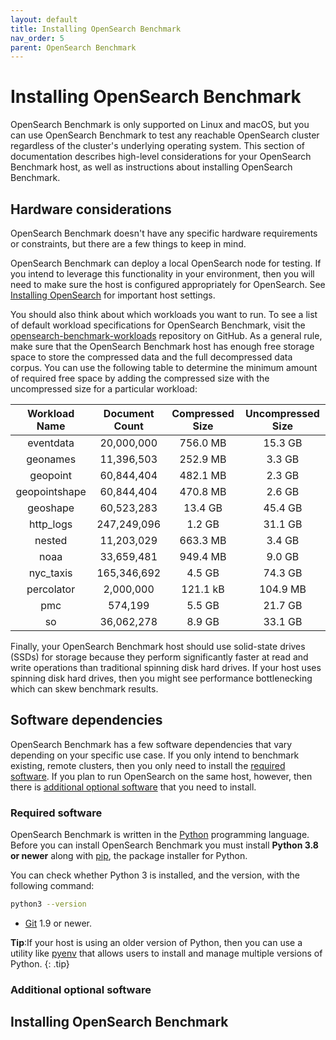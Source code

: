 ```yaml
---
layout: default
title: Installing OpenSearch Benchmark
nav_order: 5
parent: OpenSearch Benchmark
---
```


# Installing OpenSearch Benchmark

OpenSearch Benchmark is only supported on Linux and macOS, but you can use OpenSearch Benchmark to test any reachable OpenSearch cluster regardless of the cluster's underlying operating system. This section of documentation describes high-level considerations for your OpenSearch Benchmark host, as well as instructions about installing OpenSearch Benchmark.

## Hardware considerations

OpenSearch Benchmark doesn't have any specific hardware requirements or constraints, but there are a few things to keep in mind.

OpenSearch Benchmark can deploy a local OpenSearch node for testing. If you intend to leverage this functionality in your environment, then you will need to make sure the host is configured appropriately for OpenSearch. See [Installing OpenSearch]({{site.url}}{{site.baseurl}}/install-and-configure/install-opensearch/index/) for important host settings.

You should also think about which workloads you want to run. To see a list of default workload specifications for OpenSearch Benchmark, visit the [opensearch-benchmark-workloads](https://github.com/opensearch-project/opensearch-benchmark-workloads) repository on GitHub. As a general rule, make sure that the OpenSearch Benchmark host has enough free storage space to store the compressed data and the full decompressed data corpus. You can use the following table to determine the minimum amount of required free space by adding the compressed size with the uncompressed size for a particular workload:

| Workload Name | Document Count | Compressed Size | Uncompressed Size |
| :----: | :----: | :----: | :----: |
| eventdata | 20,000,000 | 756.0 MB | 15.3 GB |
| geonames | 11,396,503 | 252.9 MB | 3.3 GB |
| geopoint | 60,844,404 | 482.1 MB | 2.3 GB |
| geopointshape | 60,844,404 | 470.8 MB | 2.6 GB |
| geoshape | 60,523,283 | 13.4 GB | 45.4 GB |
| http_logs | 247,249,096 | 1.2 GB | 31.1 GB |
| nested | 11,203,029 | 663.3 MB | 3.4 GB |
| noaa | 33,659,481 | 949.4 MB | 9.0 GB |
| nyc_taxis | 165,346,692 | 4.5 GB | 74.3 GB |
| percolator | 2,000,000 | 121.1 kB | 104.9 MB |
| pmc | 574,199 | 5.5 GB | 21.7 GB |
| so | 36,062,278 | 8.9 GB | 33.1 GB |

Finally, your OpenSearch Benchmark host should use solid-state drives (SSDs) for storage because they perform significantly faster at read and write operations than traditional spinning disk hard drives. If your host uses spinning disk hard drives, then you might see performance bottlenecking which can skew benchmark results.

## Software dependencies

OpenSearch Benchmark has a few software dependencies that vary depending on your specific use case. If you only intend to benchmark existing, remote clusters, then you only need to install the [required software](#required-software). If you plan to run OpenSearch on the same host, however, then there is [additional optional software](#additional-optional-software) that you need to install.

### Required software

OpenSearch Benchmark is written in the [Python](https://www.python.org/) programming language. Before you can install OpenSearch Benchmark you must install **Python 3.8 or newer** along with [pip](https://pypi.org/project/pip/), the package installer for Python.

You can check whether Python 3 is installed, and the version, with the following command:
```bash
python3 --version
```


- [Git](https://git-scm.com/) 1.9 or newer.



**Tip**:If your host is using an older version of Python, then you can use a utility like [pyenv](https://github.com/pyenv/pyenv) that allows users to install and manage multiple versions of Python.
{: .tip}


### Additional optional software




## Installing OpenSearch Benchmark